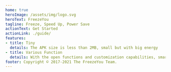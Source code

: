 ```yaml
---
home: true
heroImage: /assets/img/logo.svg
heroText: FreezeYou
tagline: Freeze, Speed Up, Power Save
actionText: Get Started
actionLink: ./guide/
features:
- title: Tiny
  details: The APK size is less than 2MB, small but with big energy
- title: Various Function
  details: With the open functions and customization capabilities, smart life can be more convenient
footer: Copyright © 2017-2021 The FreezeYou Team.
---
```


